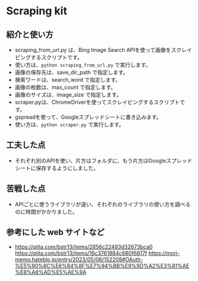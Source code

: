 # Scraping kit

## 紹介と使い方

- scraping_from_url.py は、Bing Image Search APIを使って画像をスクレイピングするスクリプトです。
- 使い方は、`python scraping_from_url.py` で実行します。
- 画像の保存先は、save_dir_path で指定します。
- 検索ワードは、search_word で指定します。
- 画像の枚数は、max_count で指定します。
- 画像のサイズは、image_size で指定します。
- scraper.pyは、ChromeDriverを使ってスクレイピングするスクリプトです。
- gspreadを使って、Googleスプレッドシートに書き込みます。
- 使い方は、`python scraper.py` で実行します。

## 工夫した点

- それぞれ別のAPIを使い、片方はフォルダに、もう片方はGoogleスプレッドシートに保存するようにしました。

## 苦戦した点

- APIごとに使うライブラリが違い、それぞれのライブラリの使い方を調べるのに時間がかかりました。

## 参考にした web サイトなど

- <https://qiita.com/bstr13/items/2856c22483d32673bca0>
  <https://qiita.com/bstr13/items/16c3761884c680f6817f>
  <https://mori-memo.hateblo.jp/entry/2023/05/06/152208#OAuth-%E5%90%8C%E6%84%8F%E7%94%BB%E9%9D%A2%E3%81%AE%E8%A8%AD%E5%AE%9A>
